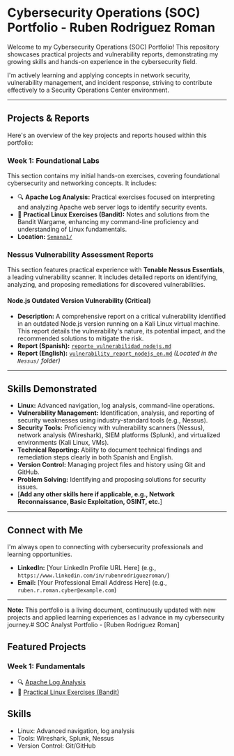 # Cybersecurity Operations (SOC) Portfolio - Ruben Rodriguez Roman

Welcome to my Cybersecurity Operations (SOC) Portfolio! This repository showcases practical projects and vulnerability reports, demonstrating my growing skills and hands-on experience in the cybersecurity field.

I'm actively learning and applying concepts in network security, vulnerability management, and incident response, striving to contribute effectively to a Security Operations Center environment.

---

## Projects & Reports

Here's an overview of the key projects and reports housed within this portfolio:

### Week 1: Foundational Labs
This section contains my initial hands-on exercises, covering foundational cybersecurity and networking concepts. It includes:
- 🔍 **Apache Log Analysis:** Practical exercises focused on interpreting and analyzing Apache web server logs to identify security events.
- 🐧 **Practical Linux Exercises (Bandit):** Notes and solutions from the Bandit Wargame, enhancing my command-line proficiency and understanding of Linux fundamentals.
- **Location:** [`Semana1/`](./Semana1/)

### Nessus Vulnerability Assessment Reports
This section features practical experience with **Tenable Nessus Essentials**, a leading vulnerability scanner. It includes detailed reports on identifying, analyzing, and proposing remediations for discovered vulnerabilities.

#### Node.js Outdated Version Vulnerability (Critical)
- **Description:** A comprehensive report on a critical vulnerability identified in an outdated Node.js version running on a Kali Linux virtual machine. This report details the vulnerability's nature, its potential impact, and the recommended solutions to mitigate the risk.
- **Report (Spanish):** [`reporte_vulnerabilidad_nodejs.md`](./Nessus/reporte_vulnerabilidad_nodejs.md)
- **Report (English):** [`vulnerability_report_nodejs_en.md`](./Nessus/vulnerability_report_nodejs_en.md)
    *(Located in the `Nessus/` folder)*

---

## Skills Demonstrated

* **Linux:** Advanced navigation, log analysis, command-line operations.
* **Vulnerability Management:** Identification, analysis, and reporting of security weaknesses using industry-standard tools (e.g., Nessus).
* **Security Tools:** Proficiency with vulnerability scanners (Nessus), network analysis (Wireshark), SIEM platforms (Splunk), and virtualized environments (Kali Linux, VMs).
* **Technical Reporting:** Ability to document technical findings and remediation steps clearly in both Spanish and English.
* **Version Control:** Managing project files and history using Git and GitHub.
* **Problem Solving:** Identifying and proposing solutions for security issues.
* [**Add any other skills here if applicable, e.g., Network Reconnaissance, Basic Exploitation, OSINT, etc.**]

---

## Connect with Me

I'm always open to connecting with cybersecurity professionals and learning opportunities.

* **LinkedIn:** [Your LinkedIn Profile URL Here] (e.g., `https://www.linkedin.com/in/rubenrodriguezroman/`)
* **Email:** [Your Professional Email Address Here] (e.g., `ruben.r.roman.cyber@example.com`)

---

**Note:** This portfolio is a living document, continuously updated with new projects and applied learning experiences as I advance in my cybersecurity journey.# SOC Analyst Portfolio - [Ruben Rodriguez Roman]

## Featured Projects
### Week 1: Fundamentals
- 🔍 [Apache Log Analysis](/Semana1/Log_Analysis/)
- 🐧 [Practical Linux Exercises (Bandit)](/Semana1/Bandit_Notes/)

## Skills
- Linux: Advanced navigation, log analysis
- Tools: Wireshark, Splunk, Nessus
- Version Control: Git/GitHub
